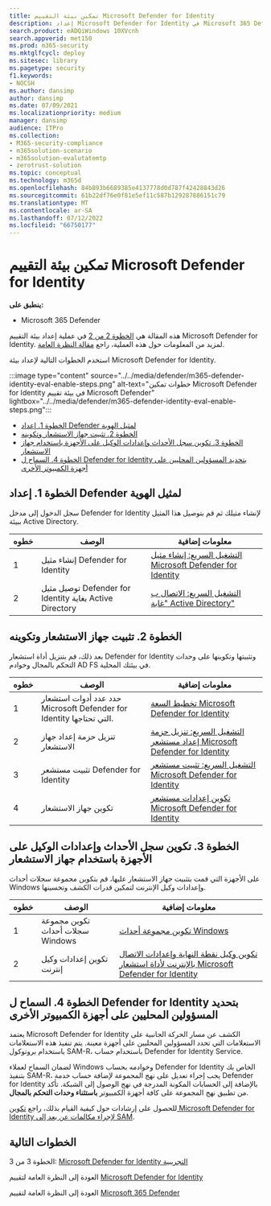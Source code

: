```yaml
---
title: تمكين بيئة التقييم Microsoft Defender for Identity
description: إعداد Microsoft Defender for Identity في Microsoft 365 Defender التجربة أو بيئة الاختبار عن طريق تثبيت & تكوين جهاز الاستشعار، واكتشاف المسؤولين المحليين على أجهزة كمبيوتر أخرى.
search.product: eADQiWindows 10XVcnh
search.appverid: met150
ms.prod: m365-security
ms.mktglfcycl: deploy
ms.sitesec: library
ms.pagetype: security
f1.keywords:
- NOCSH
ms.author: dansimp
author: dansimp
ms.date: 07/09/2021
ms.localizationpriority: medium
manager: dansimp
audience: ITPro
ms.collection:
- M365-security-compliance
- m365solution-scenario
- m365solution-evalutatemtp
- zerotrust-solution
ms.topic: conceptual
ms.technology: m365d
ms.openlocfilehash: 84b893b6689385e4137778d0d787f42428843d26
ms.sourcegitcommit: 61b22df76e0f81e5ef11c587b129287886151c79
ms.translationtype: MT
ms.contentlocale: ar-SA
ms.lasthandoff: 07/12/2022
ms.locfileid: "66750177"
---
```

# <a name="enable-the-evaluation-environment-for-microsoft-defender-for-identity"></a>تمكين بيئة التقييم Microsoft Defender for Identity

**ينطبق على:**
- Microsoft 365 Defender

هذه المقالة هي [الخطوة 2 من 2](eval-defender-identity-overview.md) في عملية إعداد بيئة التقييم Microsoft Defender for Identity. لمزيد من المعلومات حول هذه العملية، راجع [مقالة النظرة العامة](eval-defender-identity-overview.md).

استخدم الخطوات التالية لإعداد بيئة Microsoft Defender for Identity. 

:::image type="content" source="../../media/defender/m365-defender-identity-eval-enable-steps.png" alt-text="خطوات تمكين Microsoft Defender for Identity في بيئة تقييم Microsoft Defender" lightbox="../../media/defender/m365-defender-identity-eval-enable-steps.png":::

- [الخطوة 1. إعداد Defender لمثيل الهوية](#step-1-set-up-the-defender-for-identity-instance)
- [الخطوة 2. تثبيت جهاز الاستشعار وتكوينه](#step-2-install-and-configure-the-sensor)
- [الخطوة 3. تكوين سجل الأحداث وإعدادات الوكيل على الأجهزة باستخدام جهاز الاستشعار](#step-3-configure-event-log-and-proxy-settings-on-machines-with-the-sensor)
- [الخطوة 4. السماح ل Defender for Identity بتحديد المسؤولين المحليين على أجهزة الكمبيوتر الأخرى](#step-4-allow-defender-for-identity-to-identify-local-admins-on-other-computers)

## <a name="step-1-set-up-the-defender-for-identity-instance"></a>الخطوة 1. إعداد Defender لمثيل الهوية

سجل الدخول إلى مدخل Defender for Identity لإنشاء مثيلك ثم قم بتوصيل هذا المثيل ببيئة Active Directory. 

|  خطوه | الوصف     |معلومات إضافية  |
|---------|---------|---------|
|1     | إنشاء مثيل Defender for Identity        | [التشغيل السريع: إنشاء مثيل Microsoft Defender for Identity](/defender-for-identity/install-step1)        |
|2     | توصيل مثيل Defender for Identity بغاية Active Directory   | [التشغيل السريع: الاتصال ب "غابة Active Directory"](/defender-for-identity/install-step2)  |

## <a name="step-2-install-and-configure-the-sensor"></a>الخطوة 2. تثبيت جهاز الاستشعار وتكوينه

بعد ذلك، قم بتنزيل أداة استشعار Defender for Identity وتثبيتها وتكوينها على وحدات التحكم بالمجال وخوادم AD FS في بيئتك المحلية.

|  خطوه | الوصف     |معلومات إضافية  |
|---------|---------|---------|
|1     | حدد عدد أدوات استشعار Microsoft Defender for Identity التي تحتاجها.        | [تخطيط السعة Microsoft Defender for Identity](/defender-for-identity/capacity-planning)   |
|2     | تنزيل حزمة إعداد جهاز الاستشعار  |  [التشغيل السريع: تنزيل حزمة إعداد مستشعر Microsoft Defender for Identity](/defender-for-identity/install-step3)   |
|3     | تثبيت مستشعر Defender for Identity    |  [التشغيل السريع: تثبيت مستشعر Microsoft Defender for Identity](/defender-for-identity/install-step4)       |
|4     | تكوين جهاز الاستشعار       |  [تكوين إعدادات مستشعر Microsoft Defender for Identity](/defender-for-identity/install-step5)   |

## <a name="step-3-configure-event-log-and-proxy-settings-on-machines-with-the-sensor"></a>الخطوة 3. تكوين سجل الأحداث وإعدادات الوكيل على الأجهزة باستخدام جهاز الاستشعار

على الأجهزة التي قمت بتثبيت جهاز الاستشعار عليها، قم بتكوين مجموعة سجلات أحداث Windows وإعدادات وكيل الإنترنت لتمكين قدرات الكشف وتحسينها.

|  خطوه | الوصف     |معلومات إضافية  |
|---------|---------|---------|
|1     | تكوين مجموعة سجلات أحداث Windows         | [تكوين مجموعة أحداث Windows](/defender-for-identity/configure-windows-event-collection)        |
|2     | تكوين إعدادات وكيل إنترنت        | [تكوين وكيل نقطة النهاية وإعدادات الاتصال بالإنترنت لأداة استشعار Microsoft Defender for Identity](/defender-for-identity/configure-proxy)        |

## <a name="step-4-allow-defender-for-identity-to-identify-local-admins-on-other-computers"></a>الخطوة 4. السماح ل Defender for Identity بتحديد المسؤولين المحليين على أجهزة الكمبيوتر الأخرى

يعتمد Microsoft Defender for Identity الكشف عن مسار الحركة الجانبية على الاستعلامات التي تحدد المسؤولين المحليين على أجهزة معينة. يتم تنفيذ هذه الاستعلامات باستخدام بروتوكول SAM-R، باستخدام حساب Defender for Identity Service. 

لضمان السماح لعملاء Windows وخوادمه بحساب Defender for Identity الخاص بك بتنفيذ SAM-R، يجب إجراء تعديل على نهج المجموعة لإضافة حساب خدمة Defender for Identity بالإضافة إلى الحسابات المكونة المدرجة في نهج الوصول إلى الشبكة. تأكد من تطبيق نهج المجموعة على كافة أجهزة الكمبيوتر **باستثناء وحدات التحكم بالمجال**.

للحصول على إرشادات حول كيفية القيام بذلك، راجع [تكوين Microsoft Defender for Identity لإجراء مكالمات عن بعد إلى SAM](/defender-for-identity/install-step8-samr). 

## <a name="next-steps"></a>الخطوات التالية

الخطوة 3 من 3: [Microsoft Defender for Identity التجريبية](eval-defender-identity-pilot.md)

العودة إلى النظرة العامة لتقييم [Microsoft Defender for Identity](eval-defender-identity-overview.md)

العودة إلى النظرة العامة لتقييم [Microsoft 365 Defender](eval-overview.md)
